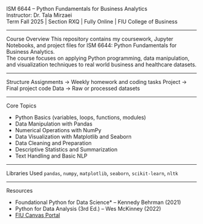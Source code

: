 ISM 6644 – Python Fundamentals for Business Analytics  
Instructor: Dr. Tala Mirzaei  
Term Fall 2025  |  Section RXQ  |  Fully Online  |  FIU College of Business  

---

Course Overview
This repository contains my coursework, Jupyter Notebooks, and project files for ISM 6644: Python Fundamentals for Business Analytics.  
The course focuses on applying Python programming, data manipulation, and visualization techniques to real world business and healthcare datasets.

---

Structure
Assignments → Weekly homework and coding tasks
Project → Final project code
Data → Raw or processed datasets

---

Core Topics
- Python Basics (variables, loops, functions, modules)  
- Data Manipulation with Pandas  
- Numerical Operations with NumPy  
- Data Visualization with Matplotlib and Seaborn  
- Data Cleaning and Preparation  
- Descriptive Statistics and Summarization  
- Text Handling and Basic NLP  

---

Libraries Used
`pandas`, `numpy`, `matplotlib`, `seaborn`, `scikit-learn`, `nltk`  

---

Resources
- Foundational Python for Data Science* – Kennedy Behrman (2021)  
- Python for Data Analysis (3rd Ed.) – Wes McKinney (2022)   
- [FIU Canvas Portal](https://canvas.fiu.edu)  

